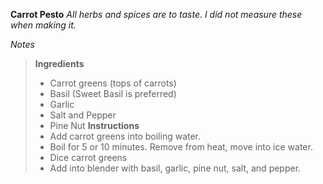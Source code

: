 **Carrot Pesto**
*All herbs and spices are to taste. I did not measure these when making it.*

*Notes*

> **Ingredients** 
>    - Carrot greens (tops of carrots)
>    - Basil (Sweet Basil is preferred)
>    - Garlic
>    - Salt and Pepper
>    - Pine Nut
> **Instructions** 
> - Add carrot greens into boiling water.
> - Boil for 5 or 10 minutes. Remove from heat, move into ice water.
> - Dice carrot greens
> - Add into blender with basil, garlic, pine nut, salt, and pepper.